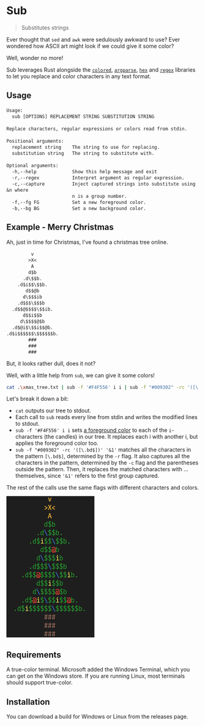 # Sub

> Substitutes strings

Ever thought that `sed` and `awk` were sedulously awkward to use? Ever wondered how ASCII art might look if we could give it some color?

Well, wonder no more!

Sub leverages Rust alongside the [`colored`](https://docs.rs/colored/latest/colored/index.html), [`argparse`](https://docs.rs/argparse/latest/argparse/), [`hex`](https://docs.rs/hex/latest/hex/) and [`regex`](https://docs.rs/regex/latest/regex/) libraries to let you replace and color characters in any text format.

## Usage

```
Usage:
  sub [OPTIONS] REPLACEMENT STRING SUBSTITUTION STRING

Replace characters, regular expressions or colors read from stdin.

Positional arguments:
  replacement string    The string to use for replacing.
  substitution string   The string to substitute with.

Optional arguments:
  -h,--help             Show this help message and exit
  -r,--regex            Interpret argument as regular expression.
  -c,--capture          Inject captured strings into substitute using &n where
                        n is a group number.
  -f,--fg FG            Set a new foreground color.
  -b,--bg BG            Set a new background color.
```

## Example - Merry Christmas

Ah, just in time for Christmas, I've found a christmas tree online.

```
         v
        >X<
         A
        d$b
      .d\$$b.
    .d$i$$\$$b.
       d$$@b
      d\$$$ib
    .d$$$\$$$b
  .d$$@$$$$\$$ib.
      d$$i$$b
     d\$$$$@$b
  .d$@i$\$$i$$@b.
.d$i$$$$$$\$$$$$$b.
        ###
        ###
        ###
```

But, it looks rather dull, does it not?

Well, with a little help from `sub`, we can give it some colors!

```sh
cat .\xmas_tree.txt | sub -f '#F4F556' i i | sub -f "#009302" -rc '([\.bd$])' '&1' | sub -f '#FFC300' -rc '([v<>XA])' '&1' | sub -f "#733719" '#' '#' | sub -f "FF5533" '@' '@' | sub -f "#0F73D9" '\' '\'
```

Let's break it down a bit:

- `cat` outputs our tree to stdout.
- Each call to `sub` reads every line from stdin and writes the modified lines to stdout.
- `sub -f '#F4F556' i i` sets [a foreground color](https://www.color-hex.com/color/f4f556) to each of the `i`-characters (the candles) in our tree. It replaces each i with another i, but applies the foreground color too.
- `sub -f "#009302" -rc '([\.bd$])' '&1'` matches all the characters in the pattern `[\.bd$]`, determined by the `-r` flag. It also captures all the characters in the pattern, determined by the `-c` flag and the parentheses outside the pattern. Then, it replaces the matched characters with ... themselves, since `'&1'` refers to the first group captured.

The rest of the calls use the same flags with different characters and colors.

![The final result](christmas_tree.png)

## Requirements

A true-color terminal. Microsoft added the Windows Terminal, which you can get on the Windows store.
If you are running Linux, most terminals should support true-color.

## Installation

You can download a build for Windows or Linux from the releases page.
